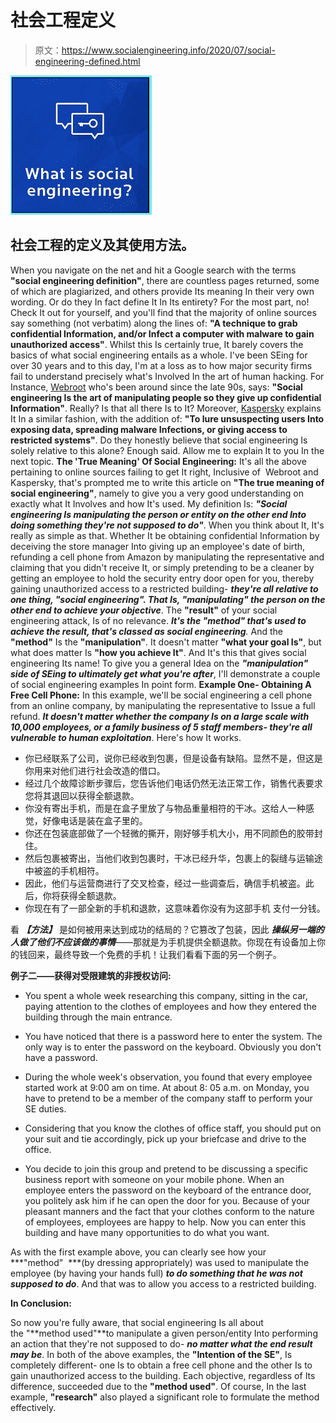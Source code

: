 # 社会工程定义

> 原文：<https://www.socialengineering.info/2020/07/social-engineering-defined.html>

[![](img/d1af8ebd404bcafb0410b7ddb03a2719.png)](https://1.bp.blogspot.com/-pH2q6egCXFk/XxVEEwhF2GI/AAAAAAAAkpo/zgyW2JevfpEUOSzGdZ5CAR6rV4nR4yVTwCLcBGAsYHQ/s1600/Social%2BEngineering%2BDefined.%2Bwww.socialengineers.net.jpg)

## **社会工程的定义及其使用方法。**

When you navigate on the net and hit a Google search with the terms **"social engineering definition"**, there are countless pages returned, some of which are plagiarized, and others provide Its meaning In their very own wording. Or do they In fact define It In Its entirety? For the most part, no! Check It out for yourself, and you'll find that the majority of online sources say something (not verbatim) along the lines of: **"A technique to grab confidential Information, and/or Infect a computer with malware to gain unauthorized access"**. Whilst this Is certainly true, It barely covers the basics of what social engineering entails as a whole.
  I've been SEing for over 30 years and to this day, I'm at a loss as to how major security firms fail to understand precisely what's Involved In the art of human hacking. For Instance, [Webroot](https://www.webroot.com/au/en/resources/tips-articles/what-is-social-engineering) who's been around since the late 90s, says: **"Social engineering Is the art of manipulating people so they give up confidential Information"**. Really? Is that all there Is to It? Moreover, [Kaspersky](https://www.kaspersky.com.au/resource-center/definitions/what-is-social-engineering) explains It In a similar fashion, with the addition of: **"To lure unsuspecting users Into exposing data, spreading malware Infections, or giving access to restricted systems"**. Do they honestly believe that social engineering Is solely relative to this alone? Enough said. Allow me to explain It to you In the next topic.
  **The 'True Meaning' Of Social Engineering:**
  It's all the above pertaining to online sources failing to get It right, Inclusive of  Webroot and Kaspersky, that's prompted me to write this article on **"The true meaning of social engineering"**, namely to give you a very good understanding on exactly what It Involves and how It's used. My definition Is: ***"Social engineering Is manipulating the person or entity on the other end Into doing something they're not supposed to do"***. When you think about It, It's really as simple as that.
  Whether It be obtaining confidential Information by deceiving the store manager Into giving up an employee's date of birth, refunding a cell phone from Amazon by manipulating the representative and claiming that you didn't receive It, or simply pretending to be a cleaner by getting an employee to hold the security entry door open for you, thereby gaining unauthorized access to a restricted building- ***they're all relative to one thing, "social engineering". That Is, "manipulating" the person on the other end to achieve your objective***.
  The **"result"** of your social engineering attack, Is of no relevance. ***It's the "method" that's used to achieve the result, that's classed as social engineering**.* And the **"method"** Is the **"manipulation"**. It doesn't matter **"what your goal Is"**, but what does matter Is **"how you achieve It"**. And It's this that gives social engineering Its name! To give you a general Idea on the ***"manipulation" side of SEing to ultimately get what you're after***, I'll demonstrate a couple of social engineering examples In point form.
  **Example One- Obtaining A Free Cell Phone:**
  In this example, we'll be social engineering a cell phone from an online company, by manipulating the representative to Issue a full refund. ***It doesn't matter whether the company Is on a large scale with 10,000 employees, or a family business of 5 staff members- they're all vulnerable to human exploitation***. Here's how It works.

*   你已经联系了公司，说你已经收到包裹，但是设备有缺陷。显然不是，但这是你用来对他们进行社会改造的借口。
*   经过几个故障诊断步骤后，您告诉他们电话仍然无法正常工作，销售代表要求您将其退回以获得全额退款。
*   你没有寄出手机，而是在盒子里放了与物品重量相符的干冰。这给人一种感觉，好像电话是装在盒子里的。
*   你还在包装底部做了一个轻微的撕开，刚好够手机大小，用不同颜色的胶带封住。
*   然后包裹被寄出，当他们收到包裹时，干冰已经升华，包裹上的裂缝与运输途中被盗的手机相符。
*   因此，他们与运营商进行了交叉检查，经过一些调查后，确信手机被盗。此后，你将获得全额退款。
*   你现在有了一部全新的手机和退款，这意味着你没有为这部手机 支付一分钱。

看 ***【方法】*** 是如何被用来达到成功的结局的？它篡改了包装，因此 ***操纵另一端的人做了他们不应该做的事情***——那就是为手机提供全额退款。你现在有设备加上你的钱回来，最终导致一个免费的手机！让我们看看下面的另一个例子。

**例子二——获得对受限建筑的非授权访问:**

*   You spent a whole week researching this company, sitting in the car, paying attention to the clothes of employees and how they entered the building through the main entrance.
*   You have noticed that there is a password here to enter the system. The only way is to enter the password on the keyboard. Obviously you don't have a password.
*   During the whole week's observation, you found that every employee started work at 9:00 am on time. At about 8: 05 a.m. on Monday, you have to pretend to be a member of the company staff to perform your SE duties.
*   Considering that you know the clothes of office staff, you should put on your suit and tie accordingly, pick up your briefcase and drive to the office.

*   You decide to join this group and pretend to be discussing a specific business report with someone on your mobile phone. When an employee enters the password on the keyboard of the entrance door, you politely ask him if he can open the door for you. Because of your pleasant manners and the fact that your clothes conform to the nature of employees, employees are happy to help. Now you can enter this building and have many opportunities to do what you want.

As with the first example above, you can clearly see how your ***"method"  ***(by dressing appropriately) was used to manipulate the employee (by having your hands full) ***to do something that he was not supposed to do***. And that was to allow you access to a restricted building.

**In Conclusion:**

So now you're fully aware, that social engineering Is all about the "**method used"**to manipulate a given person/entity Into performing an action that they're not supposed to do- ***no matter what the end result may be***. In both of the above examples, the **"Intention of the SE"**, Is completely different- one Is to obtain a free cell phone and the other Is to gain unauthorized access to the building. Each objective, regardless of Its difference, succeeded due to the **"method used"**. Of course, In the last example, **"research"** also played a significant role to formulate the method effectively.